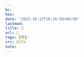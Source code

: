 ```yaml
---
bc:
hex:
date: '2025-10-13T10:26:50+08:00'
lastmod:
title: 􂢬
url: 􂢬
tags: [齊]
src: DCCV
note:
---
```

